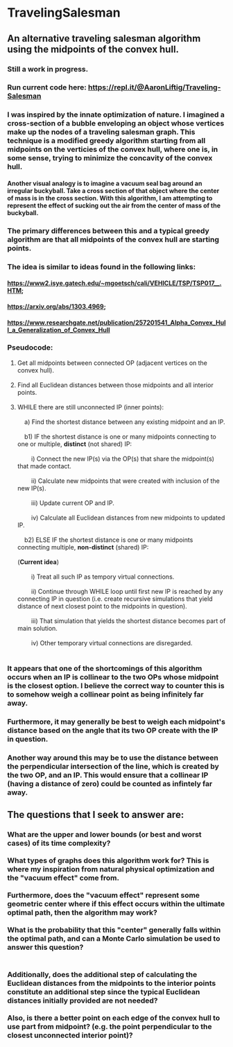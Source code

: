 # TravelingSalesman
## An alternative traveling salesman algorithm using the midpoints of the convex hull.
### Still a work in progress.
### Run current code here: https://repl.it/@AaronLiftig/Traveling-Salesman

### I was inspired by the innate optimization of nature. I imagined a cross-section of a bubble enveloping an object whose vertices make up the nodes of a traveling salesman graph. This technique is a modified greedy algorithm starting from all midpoints on the verticies of the convex hull, where one is, in some sense, trying to minimize the concavity of the convex hull.

#### Another visual analogy is to imagine a vacuum seal bag around an irregular buckyball. Take a cross section of that object where the center of mass is in the cross section. With this algorithm, I am attempting to represent the effect of sucking out the air from the center of mass of the buckyball.
   
### The primary differences between this and a typical greedy algorithm are that all midpoints of the convex hull are starting points.

### The idea is similar to ideas found in the following links:
#### https://www2.isye.gatech.edu/~mgoetsch/cali/VEHICLE/TSP/TSP017__.HTM; 
#### https://arxiv.org/abs/1303.4969;
#### https://www.researchgate.net/publication/257201541_Alpha_Convex_Hull_a_Generalization_of_Convex_Hull
 
### Pseudocode:

1. Get all midpoints between connected OP (adjacent vertices on the convex hull).<br /><br />
2. Find all Euclidean distances between those midpoints and all interior points.<br /><br />
3. WHILE there are still unconnected IP (inner points):<br /><br />
&nbsp;&nbsp;&nbsp;&nbsp;a) Find the shortest distance between any existing midpoint and an IP.<br /><br />
&nbsp;&nbsp;&nbsp;&nbsp;b1) IF the shortest distance is one or many midpoints connecting to one or multiple, **distinct** (not shared) IP:<br /><br />
&nbsp;&nbsp;&nbsp;&nbsp;&nbsp;&nbsp;&nbsp;&nbsp;i) Connect the new IP(s) via the OP(s) that share the midpoint(s) that made contact.<br /><br />
&nbsp;&nbsp;&nbsp;&nbsp;&nbsp;&nbsp;&nbsp;&nbsp;ii) Calculate new midpoints that were created with inclusion of the new IP(s).<br /><br />
&nbsp;&nbsp;&nbsp;&nbsp;&nbsp;&nbsp;&nbsp;&nbsp;iii) Update current OP and IP.<br /><br />
&nbsp;&nbsp;&nbsp;&nbsp;&nbsp;&nbsp;&nbsp;&nbsp;iv) Calculate all Euclidean distances from new midpoints to updated IP.<br /><br />
&nbsp;&nbsp;&nbsp;&nbsp;b2) ELSE IF the shortest distance is one or many midpoints connecting multiple, **non-distinct** (shared) IP:<br /><br />
(**Current idea**)<br /><br />
&nbsp;&nbsp;&nbsp;&nbsp;&nbsp;&nbsp;&nbsp;&nbsp;i) Treat all such IP as tempory virtual connections.<br /><br />
&nbsp;&nbsp;&nbsp;&nbsp;&nbsp;&nbsp;&nbsp;&nbsp;ii) Continue through WHILE loop until first new IP is reached by any connecting IP in question (i.e. create recursive simulations that yield distance of next closest point to the midpoints in question).<br /><br />
&nbsp;&nbsp;&nbsp;&nbsp;&nbsp;&nbsp;&nbsp;&nbsp;iii) That simulation that yields the shortest distance becomes part of main solution.<br /><br />
&nbsp;&nbsp;&nbsp;&nbsp;&nbsp;&nbsp;&nbsp;&nbsp;iv) Other temporary virtual connections are disregarded.<br /><br />

### It appears that one of the shortcomings of this algorithm occurs when an IP is collinear to the two OPs whose midpoint is the closest option. I believe the correct way to counter this is to somehow weigh a collinear point as being infinitely far away. 
### Furthermore, it may generally be best to weigh each midpoint's distance based on the angle that its two OP create with the IP in question. 
### Another way around this may be to use the distance between the perpendicular intersection of the line, which is created by the two OP, and an IP. This would ensure that a collinear IP (having a distance of zero) could be counted as infintely far away.

## The questions that I seek to answer are:
### What are the upper and lower bounds (or best and worst cases) of its time complexity?<br /><br />What types of graphs does this algorithm work for? This is where my inspiration from natural physical optimization and the \"vacuum effect\" come from.<br /><br />Furthermore, does the \"vacuum effect\" represent some geometric center where if this effect occurs within the ultimate optimal path, then the algorithm may work?<br /><br />What is the probability that this \"center\" generally falls within the optimal path, and can a Monte Carlo simulation be used to answer this question?<br /><br />
### Additionally, does the additional step of calculating the Euclidean distances from the midpoints to the interior points constitute an additional step since the typical Euclidean distances initially provided are not needed?<br /><br />Also, is there a better point on each edge of the convex hull to use part from midpoint? (e.g. the point perpendicular to the closest unconnected interior point)? 
